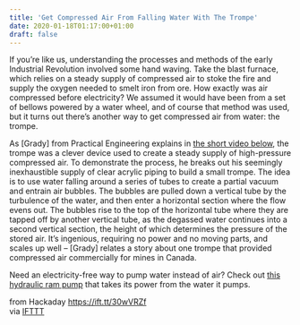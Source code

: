 ```yaml
---
title: 'Get Compressed Air From Falling Water With The Trompe'
date: 2020-01-18T01:17:00+01:00
draft: false
---
```


If you’re like us, understanding the processes and methods of the early Industrial Revolution involved some hand waving. Take the blast furnace, which relies on a steady supply of compressed air to stoke the fire and supply the oxygen needed to smelt iron from ore. How exactly was air compressed before electricity? We assumed it would have been from a set of bellows powered by a water wheel, and of course that method was used, but it turns out there’s another way to get compressed air from water: the trompe.

As \[Grady\] from Practical Engineering explains in [the short video below](https://www.youtube.com/watch?v=uvf0lD5xzH0), the trompe was a clever device used to create a steady supply of high-pressure compressed air. To demonstrate the process, he breaks out his seemingly inexhaustible supply of clear acrylic piping to build a small trompe. The idea is to use water falling around a series of tubes to create a partial vacuum and entrain air bubbles. The bubbles are pulled down a vertical tube by the turbulence of the water, and then enter a horizontal section where the flow evens out. The bubbles rise to the top of the horizontal tube where they are tapped off by another vertical tube, as the degassed water continues into a second vertical section, the height of which determines the pressure of the stored air. It’s ingenious, requiring no power and no moving parts, and scales up well – \[Grady\] relates a story about one trompe that provided compressed air commercially for mines in Canada.

Need an electricity-free way to pump water instead of air? Check out [this hydraulic ram pump](https://hackaday.com/2017/06/07/diy-ram-pump-obeys-the-laws-of-physics/) that takes its power from the water it pumps.

  
  
from Hackaday https://ift.tt/30wVRZf  
via [IFTTT](https://ifttt.com/?ref=da&site=blogger)